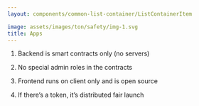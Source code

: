 ```yaml
---
layout: components/common-list-container/ListContainerItem

image: assets/images/ton/safety/img-1.svg
title: Apps
---
```


1. Backend is smart contracts only (no servers)

2. No special admin roles in the contracts

3. Frontend runs on client only and is open source

4. If there’s a token, it’s distributed fair launch
